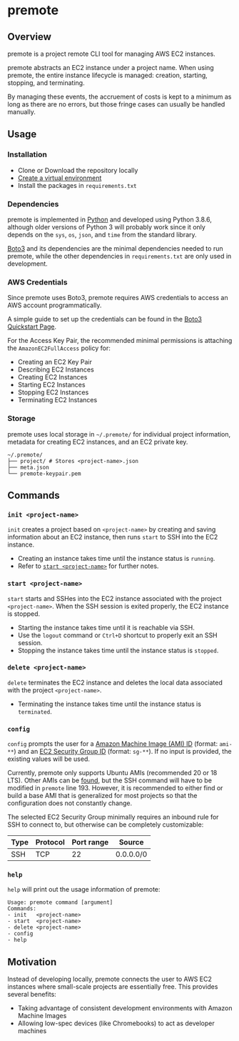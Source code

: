 # premote

## Overview

premote is a project remote CLI tool for managing AWS EC2 instances.

premote abstracts an EC2 instance under a project name. When using premote, the entire instance lifecycle is managed: creation, starting, stopping, and terminating.

By managing these events, the accruement of costs is kept to a minimum as long as there are no errors, but those fringe cases can usually be handled manually.

## Usage

### Installation

- Clone or Download the repository locally
- [Create a virtual environment](https://packaging.python.org/guides/installing-using-pip-and-virtual-environments/)
- Install the packages in `requirements.txt`

### Dependencies

premote is implemented in [Python](https://www.python.org/) and developed using Python 3.8.6, although older versions of Python 3 will probably work since it only depends on the `sys`, `os`, `json`, and `time` from the standard library.

[Boto3](https://aws.amazon.com/sdk-for-python/) and its dependencies are the minimal dependencies needed to run premote, while the other dependencies in `requirements.txt` are only used in development.

### AWS Credentials

Since premote uses Boto3, premote requires AWS credentials to access an AWS account programmatically.

A simple guide to set up the credentials can be found in the [Boto3 Quickstart Page](https://boto3.amazonaws.com/v1/documentation/api/latest/guide/quickstart.html#configuration).

For the Access Key Pair, the recommended minimal permissions is attaching the `AmazonEC2FullAccess` policy for:

- Creating an EC2 Key Pair
- Describing EC2 Instances
- Creating EC2 Instances
- Starting EC2 Instances
- Stopping EC2 Instances
- Terminating EC2 Instances

### Storage

premote uses local storage in `~/.premote/` for individual project information, metadata for creating EC2 instances, and an EC2 private key.

```shell
~/.premote/
├── project/ # Stores <project-name>.json
├── meta.json
└── premote-keypair.pem
```

## Commands

### `init <project-name>`

`init` creates a project based on `<project-name>` by creating and saving information about an EC2 instance, then runs `start` to SSH into the EC2 instance.

- Creating an instance takes time until the instance status is `running`.
- Refer to [`start <project-name>`](#start-project-name) for further notes.

### `start <project-name>`

`start` starts and SSHes into the EC2 instance associated with the project `<project-name>`. When the SSH session is exited properly, the EC2 instance is stopped.

- Starting the instance takes time until it is reachable via SSH.
- Use the `logout` command or `Ctrl+D` shortcut to properly exit an SSH session.
- Stopping the instance takes time until the instance status is `stopped`.

### `delete <project-name>`

`delete` terminates the EC2 instance and deletes the local data associated with the project `<project-name>`.

- Terminating the instance takes time until the instance status is `terminated`.

### `config`

`config` prompts the user for a [Amazon Machine Image (AMI) ID](https://docs.aws.amazon.com/AWSEC2/latest/UserGuide/AMIs.html) (format: `ami-**`) and an [EC2 Security Group ID](https://docs.aws.amazon.com/AWSEC2/latest/UserGuide/ec2-security-groups.html) (format: `sg-**`). If no input is provided, the existing values will be used.

Currently, premote only supports Ubuntu AMIs (recommended 20 or 18 LTS). Other AMIs can be [found](https://docs.aws.amazon.com/AWSEC2/latest/UserGuide/finding-an-ami.html), but the SSH command will have to be modified in `premote` line 193. However, it is recommended to either find or build a base AMI that is generalized for most projects so that the configuration does not constantly change.

The selected EC2 Security Group minimally requires an inbound rule for SSH to connect to, but otherwise can be completely customizable:

Type | Protocol | Port range | Source
-----|----------|------------|----------
SSH  | TCP      | 22         | 0.0.0.0/0

### `help`

`help` will print out the usage information of premote:

```text
Usage: premote command [argument]
Commands:
- init   <project-name>
- start  <project-name>
- delete <project-name>
- config
- help
```

## Motivation

Instead of developing locally, premote connects the user to AWS EC2 instances where small-scale projects are essentially free. This provides several benefits:

- Taking advantage of consistent development environments with Amazon Machine Images
- Allowing low-spec devices (like Chromebooks) to act as developer machines
